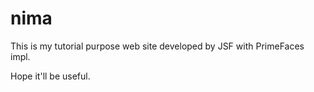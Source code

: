 
nima
====

This is my tutorial purpose web site developed by JSF with PrimeFaces impl.

Hope it'll be useful.


